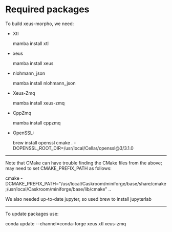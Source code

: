 # Required packages

To build xeus-morpho, we need: 

* Xtl

    mamba install xtl

* xeus

    mamba install xeus

* nlohmann_json

    mamba install nlohmann_json

* Xeus-Zmq

    mamba install xeus-zmq

* CppZmq

    mamba install cppzmq

* OpenSSL: 

    brew install openssl
    cmake . -DOPENSSL_ROOT_DIR=/usr/local/Cellar/openssl@3/3.1.0

----
Note that CMake can have trouble finding the CMake files from the above; may need to set CMAKE_PREFIX_PATH as follows:

cmake -DCMAKE_PREFIX_PATH="/usr/local/Caskroom/miniforge/base/share/cmake;/usr/local/Caskroom/miniforge/base/lib/cmake" ..

We also needed up-to-date jupyter, so used brew to install jupyterlab 

----
To update packages use: 

conda update --channel=conda-forge xeus xtl xeus-zmq